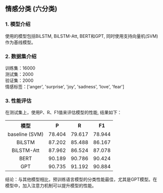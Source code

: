 ## 情感分类 (六分类)
### 1. 模型介绍
使用的模型包括BiLSTM, BiLSTM-Att, BERT和GPT, 同时使用支持向量机(SVM)作为基线模型。

### 2. 数据集介绍
训练集：16000  
测试集：2000  
验证集：2000  
情感标签：['anger', 'surprise', 'joy', 'sadness', 'love', 'fear']  

### 3. 性能评估
在测试集上，使用P、R、F1值来评估模型的性能, 结果如下：  

<table>
    <tr>
        <th align='center'>模型</th> 
        <th align='center'>P</th> 
        <th align='center'>R</th> 
        <th align='center'>F1</th> 
    </tr>
  <tr>
        <td align='center'>baseline (SVM)</td>
        <td align='center'>78.404</td> 
        <td align='center'>79.617</td> 
        <td align='center'>78.944</td>    
    </tr>
    <tr>
        <td align='center'>BiLSTM</td>
        <td align='center'>87.202</td> 
        <td align='center'>85.488</td> 
        <td align='center'>86.167</td>    
    </tr>
     <tr>
          <td align='center'>BiLSTM-Att</td>
          <td align='center'>87.962</td> 
          <td align='center'>86.524</td>    
          <td align='center'>87.078</td>
      </tr>
    <tr>
          <td align='center'>BERT</td>
          <td align='center'>90.189</td> 
          <td align='center'>90.786</td>    
          <td align='center'>90.424</td>
      </tr>
        <tr>
          <td align='center'>GPT</td>
          <td align='center'>90.735</td> 
          <td align='center'>91.192</td>    
          <td align='center'>90.884</td>
      </tr>
</table>
结论：与其他模型相比，预训练语言模型的分类性能最佳，尤其是GPT模型。在模型中，加入注意力机制可以提升模型的性能。